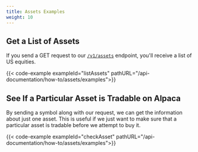 ```yaml
---
title: Assets Examples
weight: 10
---
```


## Get a List of Assets
If you send a GET request to our [`/v1/assets`](https://docs.alpaca.markets/api-documentation/web-api/assets/#get-assets) endpoint, you'll receive a list of US equities.

{{< code-example exampleId="listAssets" pathURL="/api-documentation/how-to/assets/examples">}}

## See If a Particular Asset is Tradable on Alpaca
By sending a symbol along with our request, we can get the information about just one asset. This is useful if we just want to make sure that a particular asset is tradable before we attempt to buy it.

{{< code-example exampleId="checkAsset" pathURL="/api-documentation/how-to/assets/examples">}}
